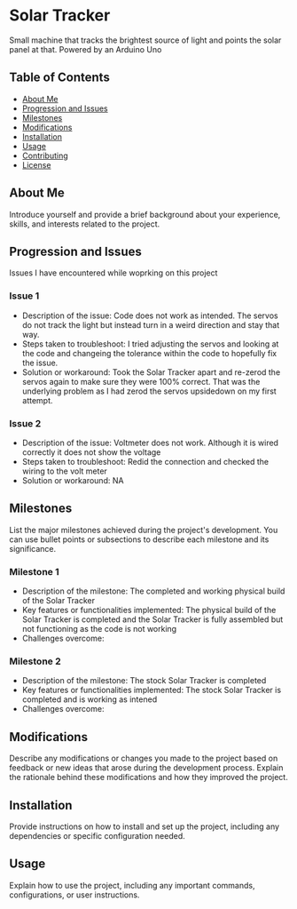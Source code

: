 # Solar Tracker

Small machine that tracks the brightest source of light and points the solar panel at that. Powered by an Arduino Uno

## Table of Contents

- [About Me](#about-me)
- [Progression and Issues](#progression-and-issues)
- [Milestones](#milestones)
- [Modifications](#modifications)
- [Installation](#installation)
- [Usage](#usage)
- [Contributing](#contributing)
- [License](#license)

## About Me

Introduce yourself and provide a brief background about your experience, skills, and interests related to the project.

## Progression and Issues

Issues I have encountered while woprking on this project

### Issue 1
- Description of the issue: Code does not work as intended. The servos do not track the light but instead turn in a weird direction and stay that way.
- Steps taken to troubleshoot: I tried adjusting the servos and looking at the code and changeing the tolerance within the code to hopefully fix the issue.
- Solution or workaround: Took the Solar Tracker apart and re-zerod the servos again to make sure they were 100% correct. That was the underlying problem as I had zerod the servos upsidedown on my first attempt.

### Issue 2
- Description of the issue: Voltmeter does not work. Although it is wired correctly it does not show the voltage 
- Steps taken to troubleshoot: Redid the connection and checked the wiring to the volt meter
- Solution or workaround: NA

## Milestones

List the major milestones achieved during the project's development. You can use bullet points or subsections to describe each milestone and its significance.

### Milestone 1
- Description of the milestone: The completed and working physical build of the Solar Tracker
- Key features or functionalities implemented: The physical build of the Solar Tracker is completed and the Solar Tracker is fully assembled but not functioning as the code is not working
- Challenges overcome: 

### Milestone 2
- Description of the milestone: The stock Solar Tracker is completed
- Key features or functionalities implemented: The stock Solar Tracker is completed and is working as intened
- Challenges overcome: 

## Modifications

Describe any modifications or changes you made to the project based on feedback or new ideas that arose during the development process. Explain the rationale behind these modifications and how they improved the project.

## Installation

Provide instructions on how to install and set up the project, including any dependencies or specific configuration needed.

## Usage

Explain how to use the project, including any important commands, configurations, or user instructions.
